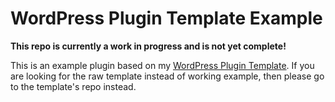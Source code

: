WordPress Plugin Template Example
=================================

**This repo is currently a work in progress and is not yet complete!**

This is an example plugin based on my [WordPress Plugin Template](https://github.com/hlashbrooke/WordPress-Plugin-Template/). If you are looking for the raw template instead of working example, then please go to the template's repo instead.

